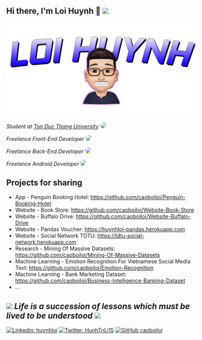 
<h2> 
  
  Hi there, I'm Loi Huynh 👋 
  <img src="https://media.giphy.com/media/mGcNjsfWAjY5AEZNw6/giphy.gif" width="50"> 

</h2>

![Avatar](Image/avatar.png)

<p>
  <em>
    Student at <a href="https://www.tdtu.edu.vn/trang-chu">Ton Duc Thang University</a>
    <img src="https://media.giphy.com/media/fYSnHlufseco8Fh93Z/giphy.gif" width="30" style="border-radius:50%;-moz-border-radius:50%;-webkit-border-radius:50%;">
  </em>
</p>

<p>
  <em>
    Freelance Front-End Developer
    <img src="https://media.giphy.com/media/1fhj2FW0661V3Nb2Me/giphy.gif" width="30" style="border-radius:50%;-moz-border-radius:50%;-webkit-border-radius:50%;">
  </em>
</p>

<p>
  <em>
    Freelance Back-End Developer
    <img src="https://media.giphy.com/media/1fhj2FW0661V3Nb2Me/giphy.gif" width="30" style="border-radius:50%;-moz-border-radius:50%;-webkit-border-radius:50%;">
  </em>
</p>

<p>
  <em>
    Freelance Android Developer
    <img src="https://media.giphy.com/media/1fhj2FW0661V3Nb2Me/giphy.gif" width="30" style="border-radius:50%;-moz-border-radius:50%;-webkit-border-radius:50%;">
  </em>
</p>

<h2>
  Projects for sharing
</h2>

* App - Penguin Booking Hotel: https://github.com/caoboiloi/Penguin-Booking-Hotel
* Website - Book Store: https://github.com/caoboiloi/Website-Book-Store
* Website - Buffalo Drive: https://github.com/caoboiloi/Website-Buffalo-Drive
* Website - Pandas Voucher: https://huynhloi-pandas.herokuapp.com
* Website - Social Network TDTU: https://tdtu-social-network.herokuapp.com
* Research - Mining Of Massive Datasets: https://github.com/caoboiloi/Mining-Of-Massive-Datasets
* Machine Learning - Emotion Recognition For Vietnamese Social Media Text: https://github.com/caoboiloi/Emotion-Recognition
* Machine Learning - Bank Marketing Dataset: https://github.com/caoboiloi/Business-Intelligence-Banking-Dataset
* ...

<h2>
  <img src="http://nhanvanblog.com/upload/1517/fck/checkbookpenwritingchec_zps72a4e20e(2).gif" width="50">
  <i>Life is a succession of lessons which must be lived to be understood</i>
  <img src="http://nhanvanblog.com/upload/1517/fck/checkbookpenwritingchec_zps72a4e20e(2).gif" width="50">
</h2>

[![Linkedin: huynhloi](https://img.shields.io/badge/-loihuynh262-blue?style=flat-square&logo=Linkedin&logoColor=white&link=https://www.linkedin.com/in/loihuynh262/)](https://www.linkedin.com/in/loihuynh262/)
[![Twitter: HunhTnLi15](https://img.shields.io/twitter/follow/HunhTnLi15?label=follow&style=social)](https://twitter.com/HunhTnLi15)
[![GitHub caoboiloi](https://img.shields.io/github/followers/caoboiloi?label=follow&style=social)](https://github.com/caoboiloi)
